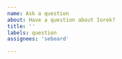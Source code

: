 ```yaml
---
name: Ask a question
about: Have a question about Iorek?
title: ''
labels: question
assignees: 'sebeard'

---
```

